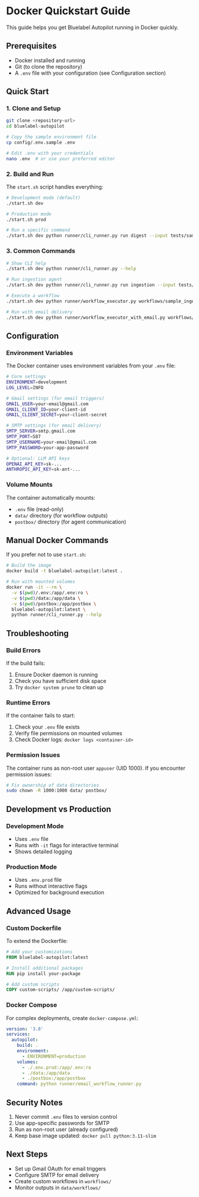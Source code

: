# Docker Quickstart Guide

This guide helps you get Bluelabel Autopilot running in Docker quickly.

## Prerequisites

- Docker installed and running
- Git (to clone the repository)
- A `.env` file with your configuration (see Configuration section)

## Quick Start

### 1. Clone and Setup

```bash
git clone <repository-url>
cd bluelabel-autopilot

# Copy the sample environment file
cp config/.env.sample .env

# Edit .env with your credentials
nano .env  # or use your preferred editor
```

### 2. Build and Run

The `start.sh` script handles everything:

```bash
# Development mode (default)
./start.sh dev

# Production mode
./start.sh prod

# Run a specific command
./start.sh dev python runner/cli_runner.py run digest --input tests/sample_digest_input.json
```

### 3. Common Commands

```bash
# Show CLI help
./start.sh dev python runner/cli_runner.py --help

# Run ingestion agent
./start.sh dev python runner/cli_runner.py run ingestion --input tests/sample_url_input.json

# Execute a workflow
./start.sh dev python runner/workflow_executor.py workflows/sample_ingestion_digest.yaml

# Run with email delivery
./start.sh dev python runner/workflow_executor_with_email.py workflows/sample_ingestion_digest.yaml
```

## Configuration

### Environment Variables

The Docker container uses environment variables from your `.env` file:

```bash
# Core settings
ENVIRONMENT=development
LOG_LEVEL=INFO

# Gmail settings (for email triggers)
GMAIL_USER=your-email@gmail.com
GMAIL_CLIENT_ID=your-client-id
GMAIL_CLIENT_SECRET=your-client-secret

# SMTP settings (for email delivery)
SMTP_SERVER=smtp.gmail.com
SMTP_PORT=587
SMTP_USERNAME=your-email@gmail.com
SMTP_PASSWORD=your-app-password

# Optional: LLM API keys
OPENAI_API_KEY=sk-...
ANTHROPIC_API_KEY=sk-ant-...
```

### Volume Mounts

The container automatically mounts:
- `.env` file (read-only)
- `data/` directory (for workflow outputs)
- `postbox/` directory (for agent communication)

## Manual Docker Commands

If you prefer not to use `start.sh`:

```bash
# Build the image
docker build -t bluelabel-autopilot:latest .

# Run with mounted volumes
docker run -it --rm \
  -v $(pwd)/.env:/app/.env:ro \
  -v $(pwd)/data:/app/data \
  -v $(pwd)/postbox:/app/postbox \
  bluelabel-autopilot:latest \
  python runner/cli_runner.py --help
```

## Troubleshooting

### Build Errors

If the build fails:
1. Ensure Docker daemon is running
2. Check you have sufficient disk space
3. Try `docker system prune` to clean up

### Runtime Errors

If the container fails to start:
1. Check your `.env` file exists
2. Verify file permissions on mounted volumes
3. Check Docker logs: `docker logs <container-id>`

### Permission Issues

The container runs as non-root user `appuser` (UID 1000). If you encounter permission issues:

```bash
# Fix ownership of data directories
sudo chown -R 1000:1000 data/ postbox/
```

## Development vs Production

### Development Mode
- Uses `.env` file
- Runs with `-it` flags for interactive terminal
- Shows detailed logging

### Production Mode
- Uses `.env.prod` file
- Runs without interactive flags
- Optimized for background execution

## Advanced Usage

### Custom Dockerfile

To extend the Dockerfile:

```dockerfile
# Add your customizations
FROM bluelabel-autopilot:latest

# Install additional packages
RUN pip install your-package

# Add custom scripts
COPY custom-scripts/ /app/custom-scripts/
```

### Docker Compose

For complex deployments, create `docker-compose.yml`:

```yaml
version: '3.8'
services:
  autopilot:
    build: .
    environment:
      - ENVIRONMENT=production
    volumes:
      - ./.env.prod:/app/.env:ro
      - ./data:/app/data
      - ./postbox:/app/postbox
    command: python runner/email_workflow_runner.py
```

## Security Notes

1. Never commit `.env` files to version control
2. Use app-specific passwords for SMTP
3. Run as non-root user (already configured)
4. Keep base image updated: `docker pull python:3.11-slim`

## Next Steps

- Set up Gmail OAuth for email triggers
- Configure SMTP for email delivery
- Create custom workflows in `workflows/`
- Monitor outputs in `data/workflows/`